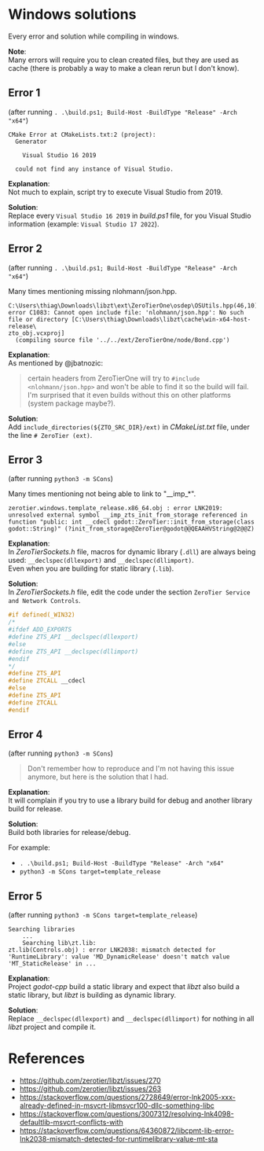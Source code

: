 # Windows solutions
Every error and solution while compiling in windows.  

**Note**:  
Many errors will require you to clean created files, but they are used as cache (there is probably a way to make a clean rerun but I don't know).  

## Error 1
(after running `. .\build.ps1; Build-Host -BuildType "Release" -Arch "x64"`)  

```
CMake Error at CMakeLists.txt:2 (project):
  Generator

    Visual Studio 16 2019

  could not find any instance of Visual Studio.
```

**Explanation**:  
Not much to explain, script try to execute Visual Studio from 2019.  

**Solution**:  
Replace every `Visual Studio 16 2019` in *build.ps1* file, for you Visual Studio information (example: `Visual Studio 17 2022`).

## Error 2
(after running `. .\build.ps1; Build-Host -BuildType "Release" -Arch "x64"`)  

Many times mentioning missing nlohmann/json.hpp.  
```
C:\Users\thiag\Downloads\libzt\ext\ZeroTierOne\osdep\OSUtils.hpp(46,10): error C1083: Cannot open include file: 'nlohmann/json.hpp': No such file or directory [C:\Users\thiag\Downloads\libzt\cache\win-x64-host-release\
zto_obj.vcxproj]
  (compiling source file '../../ext/ZeroTierOne/node/Bond.cpp')
```

**Explanation**:  
As mentioned by @jbatnozic:  
> certain headers from ZeroTierOne will try to `#include <nlohmann/json.hpp>` and won't be able to find it so the build will fail. I'm surprised that it even builds without this on other platforms (system package maybe?).

**Solution**:  
Add `include_directories(${ZTO_SRC_DIR}/ext)` in *CMakeList.txt* file, under the line `# ZeroTier (ext)`.  

## Error 3
(after running `python3 -m SCons`)  

Many times mentioning not being able to link to "\_\_imp\_\*".  
```
zerotier.windows.template_release.x86_64.obj : error LNK2019: unresolved external symbol __imp_zts_init_from_storage referenced in function "public: int __cdecl godot::ZeroTier::init_from_storage(class godot::String)" (?init_from_storage@ZeroTier@godot@@QEAAHVString@2@@Z)
```

**Explanation**:  
In *ZeroTierSockets.h* file, macros for dynamic library (`.dll`) are always being used: `__declspec(dllexport)` and `__declspec(dllimport)`.  
Even when you are building for static library (`.lib`).  

**Solution**:  
In *ZeroTierSockets.h* file, edit the code under the section `ZeroTier Service and Network Controls`.  

```cpp
#if defined(_WIN32)
/*
#ifdef ADD_EXPORTS
#define ZTS_API __declspec(dllexport)
#else
#define ZTS_API __declspec(dllimport)
#endif
*/
#define ZTS_API
#define ZTCALL __cdecl
#else
#define ZTS_API
#define ZTCALL
#endif
```

## Error 4
(after running `python3 -m SCons`)  

> Don't remember how to reproduce and I'm not having this issue anymore, but here is the solution that I had.  

**Explanation**:  
It will complain if you try to use a library build for debug and another library build for release.  

**Solution**:  
Build both libraries for release/debug.  

For example:
  - `. .\build.ps1; Build-Host -BuildType "Release" -Arch "x64"`
  - `python3 -m SCons target=template_release`  

## Error 5
(after running `python3 -m SCons target=template_release`)  

```
Searching libraries
    ...
    Searching lib\zt.lib:
zt.lib(Controls.obj) : error LNK2038: mismatch detected for 'RuntimeLibrary': value 'MD_DynamicRelease' doesn't match value 'MT_StaticRelease' in ...
```

**Explanation**:  
Project *godot-cpp* build a static library and expect that *libzt* also build a static library, but *libzt* is building as dynamic library.  

**Solution**:  
Replace `__declspec(dllexport)` and `__declspec(dllimport)` for nothing in all *libzt* project and compile it.

# References
- https://github.com/zerotier/libzt/issues/270
- https://github.com/zerotier/libzt/issues/263
- https://stackoverflow.com/questions/2728649/error-lnk2005-xxx-already-defined-in-msvcrt-libmsvcr100-dllc-something-libc
- https://stackoverflow.com/questions/3007312/resolving-lnk4098-defaultlib-msvcrt-conflicts-with
- https://stackoverflow.com/questions/64360872/libcpmt-lib-error-lnk2038-mismatch-detected-for-runtimelibrary-value-mt-sta
